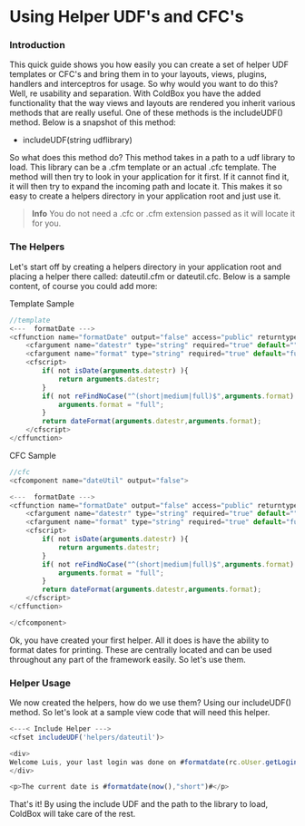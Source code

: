 # Using Helper UDF's and CFC's

### Introduction

This quick guide shows you how easily you can create a set of helper UDF templates or CFC's and bring them in to your layouts, views, plugins, handlers and interceptros for usage. So why would you want to do this? Well, re usability and separation. With ColdBox you have the added functionality that the way views and layouts are rendered you inherit various methods that are really useful. One of these methods is the includeUDF() method. Below is a snapshot of this method:

* includeUDF(string udflibrary)

So what does this method do? This method takes in a path to a udf library to load. This library can be a .cfm template or an actual .cfc template. The method will then try to look in your application for it first. If it cannot find it, it will then try to expand the incoming path and locate it. This makes it so easy to create a helpers directory in your application root and just use it.

> **Info** You do not need a .cfc or .cfm extension passed as it will locate it for you. 

### The Helpers

Let's start off by creating a helpers directory in your application root and placing a helper there called: dateutil.cfm or dateutil.cfc. Below is a sample content, of course you could add more:

Template Sample

```js
//template
<---  formatDate --->
<cffunction name="formatDate" output="false" access="public" returntype="string" hint="Format dates">
	<cfargument name="datestr" type="string" required="true" default="" hint="The date string"/>
	<cfargument name="format" type="string" required="true" default="full" hint="the formating: full, short, medium"/>
	<cfscript>
		if( not isDate(arguments.datestr) ){
			return arguments.datestr;
		}
		if( not reFindNoCase("^(short|medium|full)$",arguments.format) ){
			arguments.format = "full";
		}
		return dateFormat(arguments.datestr,arguments.format);
	</cfscript>
</cffunction>
```

CFC Sample

```js
//cfc
<cfcomponent name="dateUtil" output="false">

<---  formatDate --->
<cffunction name="formatDate" output="false" access="public" returntype="string" hint="Format dates">
	<cfargument name="datestr" type="string" required="true" default="" hint="The date string"/>
	<cfargument name="format" type="string" required="true" default="full" hint="the formating: full, short, medium"/>
	<cfscript>
		if( not isDate(arguments.datestr) ){
			return arguments.datestr;
		}
		if( not reFindNoCase("^(short|medium|full)$",arguments.format) ){
			arguments.format = "full";
		}
		return dateFormat(arguments.datestr,arguments.format);
	</cfscript>
</cffunction>

</cfcomponent>
```

Ok, you have created your first helper. All it does is have the ability to format dates for printing. These are centrally located and can be used throughout any part of the framework easily. So let's use them.

### Helper Usage
We now created the helpers, how do we use them? Using our includeUDF() method. So let's look at a sample view code that will need this helper.

```js
<---< Include Helper --->
<cfset includeUDF('helpers/dateutil')>

<div>
Welcome Luis, your last login was done on #formatdate(rc.oUser.getLoginDate())#
</div>

<p>The current date is #formatdate(now(),"short")#</p>
```
That's it! By using the include UDF and the path to the library to load, ColdBox will take care of the rest.
